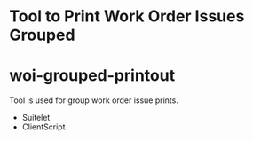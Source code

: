 # Tool to Print Work Order Issues Grouped
# woi-grouped-printout
Tool is used for group work order issue prints.
- Suitelet
- ClientScript
